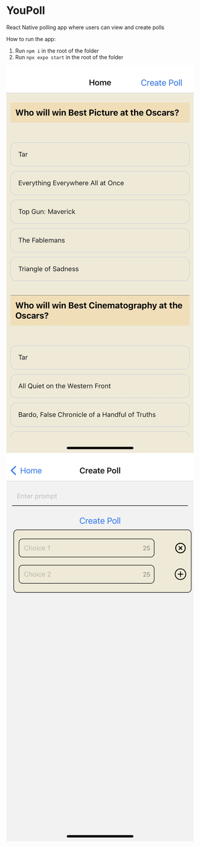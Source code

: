 # YouPoll
React Native polling app where users can view and create polls

How to run the app:
1. Run ``npm i`` in the root of the folder
2. Run ``npx expo start`` in the root of the folder

![Alt text](./IMG_4640.jpg "Home Feed")
![Alt text](./IMG_4641.jpg "Create Poll")
